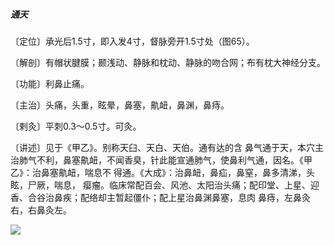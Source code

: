 ##### 通天

〔定位〕承光后1.5寸，即入发4寸，督脉旁开1.5寸处（图65）。

〔解剖〕有帽状腱膜；颞浅动、静脉和枕动、静脉的吻合网；布有枕大神经分支。

〔功能〕利鼻止痛。

〔主治〕头痛，头重，眩晕，鼻塞，鼽衄，鼻渊，鼻痔。

〔剌灸〕平刺0.3〜0.5寸。可灸。

〔讲述〕见于《甲乙》。别称天臼、天白、天伯。通有达的含 鼻气通于天，本穴主治肺气不利，鼻塞鼽衄，不闻香臭，针此能宣通肺气，使鼻利气通，因名。《甲乙》：治鼻塞鼽衄，喘息不 得通。《大成》：治鼻衄，鼻疝，鼻窒，鼻多清涕，头眩，尸厥，喘息， 瘿瘤。临床常配百会、风池、太阳治头痛；配印堂、上星、迎 香、合谷治鼻疾；配络却主暂起僵仆；配上星治鼻渊鼻塞，息肉 鼻痔，左鼻灸右，右鼻灸左。

![](./img/图65.jpg)
